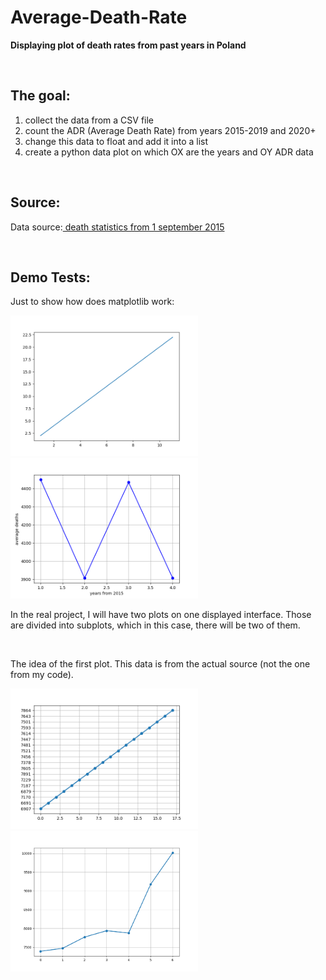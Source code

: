 # Average-Death-Rate

**Displaying plot of death rates from past years in Poland**




<br>

## The goal:

1. collect the data from a CSV file
2. count the ADR (Average Death Rate) from years 2015-2019 and 2020+
2. change this data to float and add it into a list
3. create a python data plot on which OX are the years and OY ADR data




<br>

## Source:

Data source:<a href='https://dane.gov.pl/pl/dataset/1953/resource/28803,liczba-zgonow-zarejestrowanych-w-rejestrze-stanu-cywilnego-w-okresie-od-1-wrzesnia-2015-r-dane-tygodniowe/table'>
death statistics from 1 september 2015
</a>




<br>

## Demo Tests:

Just to show how does matplotlib work:
<p float="left">
    <img src="demo-screenshots/screenshot_00.png" width="300" height="225">
    <img src="demo-screenshots/screenshot_01.png" width="300" height="225">
</p>

In the real project, I will have two plots on one displayed interface. Those are
divided into subplots, which in this case, there will be two of them.




<br>

The idea of the first plot. This data is from the actual source (not the one from
my code).
<p>
    <img src="demo-screenshots/proj_fig_00.png" width="300" height="225">
    <img src="demo-screenshots/proj_fig_01.png" width="300" height="225">
</p>